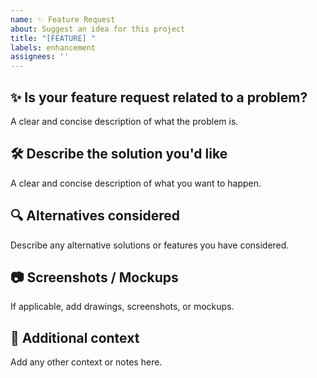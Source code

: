 ```yaml
---
name: ✨ Feature Request
about: Suggest an idea for this project
title: "[FEATURE] "
labels: enhancement
assignees: ''
---
```


## ✨ Is your feature request related to a problem?
A clear and concise description of what the problem is.

## 🛠️ Describe the solution you'd like
A clear and concise description of what you want to happen.

## 🔍 Alternatives considered
Describe any alternative solutions or features you have considered.

## 📷 Screenshots / Mockups
If applicable, add drawings, screenshots, or mockups.

## 📌 Additional context
Add any other context or notes here.
